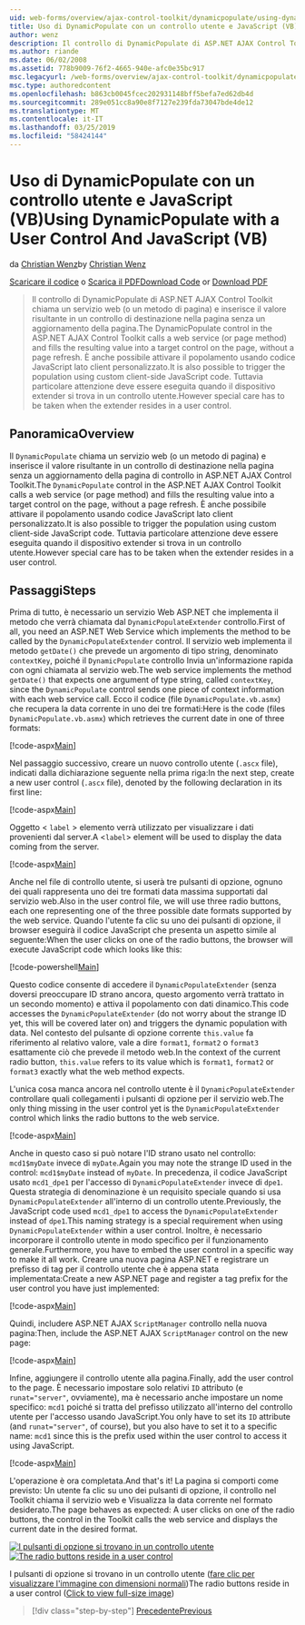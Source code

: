 ```yaml
---
uid: web-forms/overview/ajax-control-toolkit/dynamicpopulate/using-dynamicpopulate-with-a-user-control-and-javascript-vb
title: Uso di DynamicPopulate con un controllo utente e JavaScript (VB) | Microsoft Docs
author: wenz
description: Il controllo di DynamicPopulate di ASP.NET AJAX Control Toolkit chiama un servizio web (o un metodo di pagina) e inserisce il valore risultante in un controllo di destinazione in t...
ms.author: riande
ms.date: 06/02/2008
ms.assetid: 778b9009-76f2-4665-940e-afc0e35bc917
msc.legacyurl: /web-forms/overview/ajax-control-toolkit/dynamicpopulate/using-dynamicpopulate-with-a-user-control-and-javascript-vb
msc.type: authoredcontent
ms.openlocfilehash: b863cb0045fcec202931148bff5befa7ed62db4d
ms.sourcegitcommit: 289e051cc8a90e8f7127e239fda73047bde4de12
ms.translationtype: MT
ms.contentlocale: it-IT
ms.lasthandoff: 03/25/2019
ms.locfileid: "58424144"
---
```

<a name="using-dynamicpopulate-with-a-user-control-and-javascript-vb"></a><span data-ttu-id="6a00a-103">Uso di DynamicPopulate con un controllo utente e JavaScript (VB)</span><span class="sxs-lookup"><span data-stu-id="6a00a-103">Using DynamicPopulate with a User Control And JavaScript (VB)</span></span>
====================
<span data-ttu-id="6a00a-104">da [Christian Wenz](https://github.com/wenz)</span><span class="sxs-lookup"><span data-stu-id="6a00a-104">by [Christian Wenz](https://github.com/wenz)</span></span>

<span data-ttu-id="6a00a-105">[Scaricare il codice](http://download.microsoft.com/download/d/8/f/d8f2f6f9-1b7c-46ad-9252-e1fc81bdea3e/dynamicpopulate2.vb.zip) o [Scarica il PDF](http://download.microsoft.com/download/b/6/a/b6ae89ee-df69-4c87-9bfb-ad1eb2b23373/dynamicpopulate2VB.pdf)</span><span class="sxs-lookup"><span data-stu-id="6a00a-105">[Download Code](http://download.microsoft.com/download/d/8/f/d8f2f6f9-1b7c-46ad-9252-e1fc81bdea3e/dynamicpopulate2.vb.zip) or [Download PDF](http://download.microsoft.com/download/b/6/a/b6ae89ee-df69-4c87-9bfb-ad1eb2b23373/dynamicpopulate2VB.pdf)</span></span>

> <span data-ttu-id="6a00a-106">Il controllo di DynamicPopulate di ASP.NET AJAX Control Toolkit chiama un servizio web (o un metodo di pagina) e inserisce il valore risultante in un controllo di destinazione nella pagina senza un aggiornamento della pagina.</span><span class="sxs-lookup"><span data-stu-id="6a00a-106">The DynamicPopulate control in the ASP.NET AJAX Control Toolkit calls a web service (or page method) and fills the resulting value into a target control on the page, without a page refresh.</span></span> <span data-ttu-id="6a00a-107">È anche possibile attivare il popolamento usando codice JavaScript lato client personalizzato.</span><span class="sxs-lookup"><span data-stu-id="6a00a-107">It is also possible to trigger the population using custom client-side JavaScript code.</span></span> <span data-ttu-id="6a00a-108">Tuttavia particolare attenzione deve essere eseguita quando il dispositivo extender si trova in un controllo utente.</span><span class="sxs-lookup"><span data-stu-id="6a00a-108">However special care has to be taken when the extender resides in a user control.</span></span>


## <a name="overview"></a><span data-ttu-id="6a00a-109">Panoramica</span><span class="sxs-lookup"><span data-stu-id="6a00a-109">Overview</span></span>

<span data-ttu-id="6a00a-110">Il `DynamicPopulate` chiama un servizio web (o un metodo di pagina) e inserisce il valore risultante in un controllo di destinazione nella pagina senza un aggiornamento della pagina di controllo in ASP.NET AJAX Control Toolkit.</span><span class="sxs-lookup"><span data-stu-id="6a00a-110">The `DynamicPopulate` control in the ASP.NET AJAX Control Toolkit calls a web service (or page method) and fills the resulting value into a target control on the page, without a page refresh.</span></span> <span data-ttu-id="6a00a-111">È anche possibile attivare il popolamento usando codice JavaScript lato client personalizzato.</span><span class="sxs-lookup"><span data-stu-id="6a00a-111">It is also possible to trigger the population using custom client-side JavaScript code.</span></span> <span data-ttu-id="6a00a-112">Tuttavia particolare attenzione deve essere eseguita quando il dispositivo extender si trova in un controllo utente.</span><span class="sxs-lookup"><span data-stu-id="6a00a-112">However special care has to be taken when the extender resides in a user control.</span></span>

## <a name="steps"></a><span data-ttu-id="6a00a-113">Passaggi</span><span class="sxs-lookup"><span data-stu-id="6a00a-113">Steps</span></span>

<span data-ttu-id="6a00a-114">Prima di tutto, è necessario un servizio Web ASP.NET che implementa il metodo che verrà chiamata dal `DynamicPopulateExtender` controllo.</span><span class="sxs-lookup"><span data-stu-id="6a00a-114">First of all, you need an ASP.NET Web Service which implements the method to be called by the `DynamicPopulateExtender` control.</span></span> <span data-ttu-id="6a00a-115">Il servizio web implementa il metodo `getDate()` che prevede un argomento di tipo string, denominato `contextKey`, poiché il `DynamicPopulate` controllo Invia un'informazione rapida con ogni chiamata al servizio web.</span><span class="sxs-lookup"><span data-stu-id="6a00a-115">The web service implements the method `getDate()` that expects one argument of type string, called `contextKey`, since the `DynamicPopulate` control sends one piece of context information with each web service call.</span></span> <span data-ttu-id="6a00a-116">Ecco il codice (file `DynamicPopulate.vb.asmx`) che recupera la data corrente in uno dei tre formati:</span><span class="sxs-lookup"><span data-stu-id="6a00a-116">Here is the code (files `DynamicPopulate.vb.asmx`) which retrieves the current date in one of three formats:</span></span>

[!code-aspx[Main](using-dynamicpopulate-with-a-user-control-and-javascript-vb/samples/sample1.aspx)]

<span data-ttu-id="6a00a-117">Nel passaggio successivo, creare un nuovo controllo utente (`.ascx` file), indicati dalla dichiarazione seguente nella prima riga:</span><span class="sxs-lookup"><span data-stu-id="6a00a-117">In the next step, create a new user control (`.ascx` file), denoted by the following declaration in its first line:</span></span>

[!code-aspx[Main](using-dynamicpopulate-with-a-user-control-and-javascript-vb/samples/sample2.aspx)]

<span data-ttu-id="6a00a-118">Oggetto &lt; `label` &gt; elemento verrà utilizzato per visualizzare i dati provenienti dal server.</span><span class="sxs-lookup"><span data-stu-id="6a00a-118">A &lt;`label`&gt; element will be used to display the data coming from the server.</span></span>

[!code-aspx[Main](using-dynamicpopulate-with-a-user-control-and-javascript-vb/samples/sample3.aspx)]

<span data-ttu-id="6a00a-119">Anche nel file di controllo utente, si userà tre pulsanti di opzione, ognuno dei quali rappresenta uno dei tre formati data massima supportati dal servizio web.</span><span class="sxs-lookup"><span data-stu-id="6a00a-119">Also in the user control file, we will use three radio buttons, each one representing one of the three possible date formats supported by the web service.</span></span> <span data-ttu-id="6a00a-120">Quando l'utente fa clic su uno dei pulsanti di opzione, il browser eseguirà il codice JavaScript che presenta un aspetto simile al seguente:</span><span class="sxs-lookup"><span data-stu-id="6a00a-120">When the user clicks on one of the radio buttons, the browser will execute JavaScript code which looks like this:</span></span>

[!code-powershell[Main](using-dynamicpopulate-with-a-user-control-and-javascript-vb/samples/sample4.ps1)]

<span data-ttu-id="6a00a-121">Questo codice consente di accedere il `DynamicPopulateExtender` (senza doversi preoccupare ID strano ancora, questo argomento verrà trattato in un secondo momento) e attiva il popolamento con dati dinamico.</span><span class="sxs-lookup"><span data-stu-id="6a00a-121">This code accesses the `DynamicPopulateExtender` (do not worry about the strange ID yet, this will be covered later on) and triggers the dynamic population with data.</span></span> <span data-ttu-id="6a00a-122">Nel contesto del pulsante di opzione corrente `this.value` fa riferimento al relativo valore, vale a dire `format1`, `format2` o `format3` esattamente ciò che prevede il metodo web.</span><span class="sxs-lookup"><span data-stu-id="6a00a-122">In the context of the current radio button, `this.value` refers to its value which is `format1`, `format2` or `format3` exactly what the web method expects.</span></span>

<span data-ttu-id="6a00a-123">L'unica cosa manca ancora nel controllo utente è il `DynamicPopulateExtender` controllare quali collegamenti i pulsanti di opzione per il servizio web.</span><span class="sxs-lookup"><span data-stu-id="6a00a-123">The only thing missing in the user control yet is the `DynamicPopulateExtender` control which links the radio buttons to the web service.</span></span>

[!code-aspx[Main](using-dynamicpopulate-with-a-user-control-and-javascript-vb/samples/sample5.aspx)]

<span data-ttu-id="6a00a-124">Anche in questo caso si può notare l'ID strano usato nel controllo: `mcd1$myDate` invece di `myDate`.</span><span class="sxs-lookup"><span data-stu-id="6a00a-124">Again you may note the strange ID used in the control: `mcd1$myDate` instead of `myDate`.</span></span> <span data-ttu-id="6a00a-125">In precedenza, il codice JavaScript usato `mcd1_dpe1` per l'accesso di `DynamicPopulateExtender` invece di `dpe1`. Questa strategia di denominazione è un requisito speciale quando si usa `DynamicPopulateExtender` all'interno di un controllo utente.</span><span class="sxs-lookup"><span data-stu-id="6a00a-125">Previously, the JavaScript code used `mcd1_dpe1` to access the `DynamicPopulateExtender` instead of `dpe1`.This naming strategy is a special requirement when using `DynamicPopulateExtender` within a user control.</span></span> <span data-ttu-id="6a00a-126">Inoltre, è necessario incorporare il controllo utente in modo specifico per il funzionamento generale.</span><span class="sxs-lookup"><span data-stu-id="6a00a-126">Furthermore, you have to embed the user control in a specific way to make it all work.</span></span> <span data-ttu-id="6a00a-127">Creare una nuova pagina ASP.NET e registrare un prefisso di tag per il controllo utente che è appena stata implementata:</span><span class="sxs-lookup"><span data-stu-id="6a00a-127">Create a new ASP.NET page and register a tag prefix for the user control you have just implemented:</span></span>

[!code-aspx[Main](using-dynamicpopulate-with-a-user-control-and-javascript-vb/samples/sample6.aspx)]

<span data-ttu-id="6a00a-128">Quindi, includere ASP.NET AJAX `ScriptManager` controllo nella nuova pagina:</span><span class="sxs-lookup"><span data-stu-id="6a00a-128">Then, include the ASP.NET AJAX `ScriptManager` control on the new page:</span></span>

[!code-aspx[Main](using-dynamicpopulate-with-a-user-control-and-javascript-vb/samples/sample7.aspx)]

<span data-ttu-id="6a00a-129">Infine, aggiungere il controllo utente alla pagina.</span><span class="sxs-lookup"><span data-stu-id="6a00a-129">Finally, add the user control to the page.</span></span> <span data-ttu-id="6a00a-130">È necessario impostare solo relativi `ID` attributo (e `runat="server"`, ovviamente), ma è necessario anche impostare un nome specifico: `mcd1` poiché si tratta del prefisso utilizzato all'interno del controllo utente per l'accesso usando JavaScript.</span><span class="sxs-lookup"><span data-stu-id="6a00a-130">You only have to set its `ID` attribute (and `runat="server"`, of course), but you also have to set it to a specific name: `mcd1` since this is the prefix used within the user control to access it using JavaScript.</span></span>

[!code-aspx[Main](using-dynamicpopulate-with-a-user-control-and-javascript-vb/samples/sample8.aspx)]

<span data-ttu-id="6a00a-131">L'operazione è ora completata.</span><span class="sxs-lookup"><span data-stu-id="6a00a-131">And that's it!</span></span> <span data-ttu-id="6a00a-132">La pagina si comporti come previsto: Un utente fa clic su uno dei pulsanti di opzione, il controllo nel Toolkit chiama il servizio web e Visualizza la data corrente nel formato desiderato.</span><span class="sxs-lookup"><span data-stu-id="6a00a-132">The page behaves as expected: A user clicks on one of the radio buttons, the control in the Toolkit calls the web service and displays the current date in the desired format.</span></span>


<span data-ttu-id="6a00a-133">[![I pulsanti di opzione si trovano in un controllo utente](using-dynamicpopulate-with-a-user-control-and-javascript-vb/_static/image2.png)](using-dynamicpopulate-with-a-user-control-and-javascript-vb/_static/image1.png)</span><span class="sxs-lookup"><span data-stu-id="6a00a-133">[![The radio buttons reside in a user control](using-dynamicpopulate-with-a-user-control-and-javascript-vb/_static/image2.png)](using-dynamicpopulate-with-a-user-control-and-javascript-vb/_static/image1.png)</span></span>

<span data-ttu-id="6a00a-134">I pulsanti di opzione si trovano in un controllo utente ([fare clic per visualizzare l'immagine con dimensioni normali](using-dynamicpopulate-with-a-user-control-and-javascript-vb/_static/image3.png))</span><span class="sxs-lookup"><span data-stu-id="6a00a-134">The radio buttons reside in a user control ([Click to view full-size image](using-dynamicpopulate-with-a-user-control-and-javascript-vb/_static/image3.png))</span></span>

> [!div class="step-by-step"]
> [<span data-ttu-id="6a00a-135">Precedente</span><span class="sxs-lookup"><span data-stu-id="6a00a-135">Previous</span></span>](dynamically-populating-a-control-using-javascript-code-vb.md)
